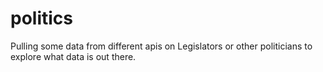 # politics
Pulling some data from different apis on Legislators or other politicians to explore what data is out there.
